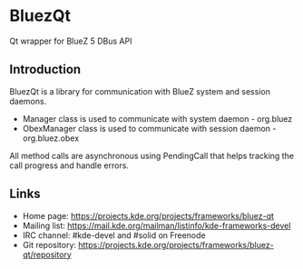 # BluezQt

Qt wrapper for BlueZ 5 DBus API

## Introduction

BluezQt is a library for communication with BlueZ system and session daemons.

<ul>
  <li>Manager class is used to communicate with system daemon - org.bluez</li>
  <li>ObexManager class is used to communicate with session daemon - org.bluez.obex</li>
</ul>

All method calls are asynchronous using PendingCall that helps tracking
the call progress and handle errors.

## Links

- Home page: <https://projects.kde.org/projects/frameworks/bluez-qt>
- Mailing list: <https://mail.kde.org/mailman/listinfo/kde-frameworks-devel>
- IRC channel: \#kde-devel and \#solid on Freenode
- Git repository: <https://projects.kde.org/projects/frameworks/bluez-qt/repository>
